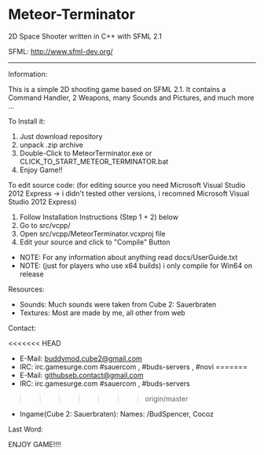 # Meteor-Terminator
2D Space Shooter written in C++ with SFML 2.1

SFML: http://www.sfml-dev.org/

----------------------------------------------------------------------------------------------------------------------


Information: 

This is a simple 2D shooting game based on SFML 2.1. It contains a Command Handler, 2 Weapons, many Sounds and Pictures, and much more ...

To Install it:

  1. Just download repository 
  2. unpack .zip archive
  3. Double-Click to MeteorTerminator.exe or CLICK_TO_START_METEOR_TERMINATOR.bat
  4.  Enjoy Game!!
  
To edit source code:
(for editing source you need Microsoft Visual Studio 2012 Express -> i didn't tested other versions, i recomned Microsoft Visual Studio 2012 Express)

  1. Follow Installation Instructions (Step 1 + 2) below
  2. Go to src/vcpp/ 
  3. Open src/vcpp/MeteorTerminator.vcxproj file
  4. Edit your source and click to "Compile" Button
  
  - NOTE: For any information about anything read docs/UserGuide.txt
  - NOTE: (just for players who use x64 builds) i only compile for Win64 on release
  
Resources:

  - Sounds: Much sounds were taken from Cube 2: Sauerbraten
  - Textures: Most are made by me, all other from web
  
Contact: 

<<<<<<< HEAD
  - E-Mail: buddymod.cube2@gmail.com 
  - IRC: irc.gamesurge.com #sauercom , #buds-servers , #novi 
=======
  - E-Mail: githubseb.contact@gmail.com
  - IRC: irc.gamesurge.com #sauercom , #buds-servers 
>>>>>>> origin/master
  - Ingame(Cube 2: Sauerbraten): Names: /BudSpencer, Cocoz
  
Last Word: 

ENJOY GAME!!!!
